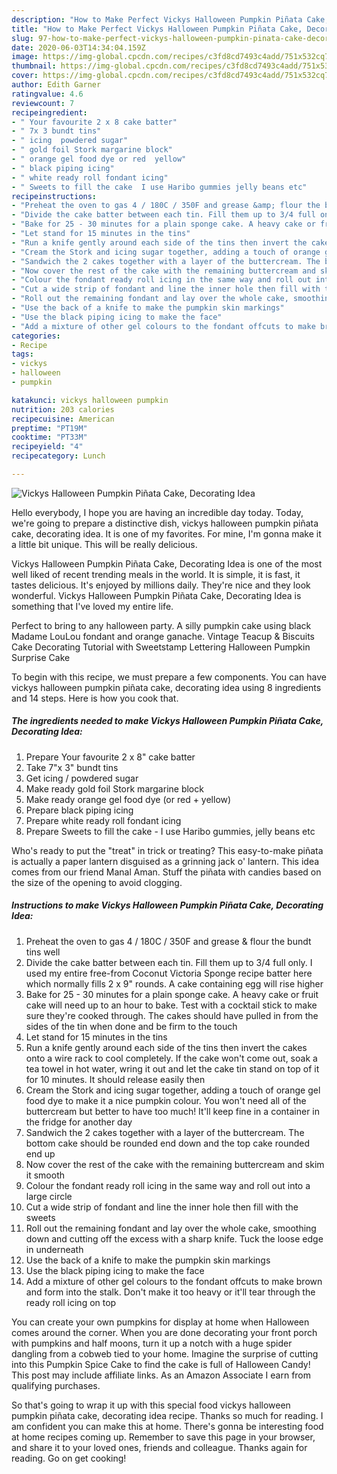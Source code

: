 ```yaml
---
description: "How to Make Perfect Vickys Halloween Pumpkin Piñata Cake, Decorating Idea"
title: "How to Make Perfect Vickys Halloween Pumpkin Piñata Cake, Decorating Idea"
slug: 97-how-to-make-perfect-vickys-halloween-pumpkin-pinata-cake-decorating-idea
date: 2020-06-03T14:34:04.159Z
image: https://img-global.cpcdn.com/recipes/c3fd8cd7493c4add/751x532cq70/vickys-halloween-pumpkin-pinata-cake-decorating-idea-recipe-main-photo.jpg
thumbnail: https://img-global.cpcdn.com/recipes/c3fd8cd7493c4add/751x532cq70/vickys-halloween-pumpkin-pinata-cake-decorating-idea-recipe-main-photo.jpg
cover: https://img-global.cpcdn.com/recipes/c3fd8cd7493c4add/751x532cq70/vickys-halloween-pumpkin-pinata-cake-decorating-idea-recipe-main-photo.jpg
author: Edith Garner
ratingvalue: 4.6
reviewcount: 7
recipeingredient:
- " Your favourite 2 x 8 cake batter"
- " 7x 3 bundt tins"
- " icing  powdered sugar"
- " gold foil Stork margarine block"
- " orange gel food dye or red  yellow"
- " black piping icing"
- " white ready roll fondant icing"
- " Sweets to fill the cake  I use Haribo gummies jelly beans etc"
recipeinstructions:
- "Preheat the oven to gas 4 / 180C / 350F and grease &amp; flour the bundt tins well"
- "Divide the cake batter between each tin. Fill them up to 3/4 full only. I used my entire free-from Coconut Victoria Sponge recipe batter here which normally fills 2 x 9&#34; rounds. A cake containing egg will rise higher"
- "Bake for 25 - 30 minutes for a plain sponge cake. A heavy cake or fruit cake will need up to an hour to bake. Test with a cocktail stick to make sure they&#39;re cooked through. The cakes should have pulled in from the sides of the tin when done and be firm to the touch"
- "Let stand for 15 minutes in the tins"
- "Run a knife gently around each side of the tins then invert the cakes onto a wire rack to cool completely. If the cake won&#39;t come out, soak a tea towel in hot water, wring it out and let the cake tin stand on top of it for 10 minutes. It should release easily then"
- "Cream the Stork and icing sugar together, adding a touch of orange gel food dye to make it a nice pumpkin colour. You won&#39;t need all of the buttercream but better to have too much! It&#39;ll keep fine in a container in the fridge for another day"
- "Sandwich the 2 cakes together with a layer of the buttercream. The bottom cake should be rounded end down and the top cake rounded end up"
- "Now cover the rest of the cake with the remaining buttercream and skim it smooth"
- "Colour the fondant ready roll icing in the same way and roll out into a large circle"
- "Cut a wide strip of fondant and line the inner hole then fill with the sweets"
- "Roll out the remaining fondant and lay over the whole cake, smoothing down and cutting off the excess with a sharp knife. Tuck the loose edge in underneath"
- "Use the back of a knife to make the pumpkin skin markings"
- "Use the black piping icing to make the face"
- "Add a mixture of other gel colours to the fondant offcuts to make brown and form into the stalk. Don&#39;t make it too heavy or it&#39;ll tear through the ready roll icing on top"
categories:
- Recipe
tags:
- vickys
- halloween
- pumpkin

katakunci: vickys halloween pumpkin 
nutrition: 203 calories
recipecuisine: American
preptime: "PT19M"
cooktime: "PT33M"
recipeyield: "4"
recipecategory: Lunch

---
```



![Vickys Halloween Pumpkin Piñata Cake, Decorating Idea](https://img-global.cpcdn.com/recipes/c3fd8cd7493c4add/751x532cq70/vickys-halloween-pumpkin-pinata-cake-decorating-idea-recipe-main-photo.jpg)

Hello everybody, I hope you are having an incredible day today. Today, we're going to prepare a distinctive dish, vickys halloween pumpkin piñata cake, decorating idea. It is one of my favorites. For mine, I'm gonna make it a little bit unique. This will be really delicious.

Vickys Halloween Pumpkin Piñata Cake, Decorating Idea is one of the most well liked of recent trending meals in the world. It is simple, it is fast, it tastes delicious. It's enjoyed by millions daily. They're nice and they look wonderful. Vickys Halloween Pumpkin Piñata Cake, Decorating Idea is something that I've loved my entire life.

Perfect to bring to any halloween party. A silly pumpkin cake using black Madame LouLou fondant and orange ganache. Vintage Teacup &amp; Biscuits Cake Decorating Tutorial with Sweetstamp Lettering Halloween Pumpkin Surprise Cake


To begin with this recipe, we must prepare a few components. You can have vickys halloween pumpkin piñata cake, decorating idea using 8 ingredients and 14 steps. Here is how you cook that.

<!--inarticleads1-->

##### The ingredients needed to make Vickys Halloween Pumpkin Piñata Cake, Decorating Idea:

1. Prepare  Your favourite 2 x 8&#34; cake batter
1. Take  7&#34;x 3&#34; bundt tins
1. Get  icing / powdered sugar
1. Make ready  gold foil Stork margarine block
1. Make ready  orange gel food dye (or red + yellow)
1. Prepare  black piping icing
1. Prepare  white ready roll fondant icing
1. Prepare  Sweets to fill the cake - I use Haribo gummies, jelly beans etc


Who&#39;s ready to put the &#34;treat&#34; in trick or treating? This easy-to-make piñata is actually a paper lantern disguised as a grinning jack o&#39; lantern. This idea comes from our friend Manal Aman. Stuff the piñata with candies based on the size of the opening to avoid clogging. 

<!--inarticleads2-->

##### Instructions to make Vickys Halloween Pumpkin Piñata Cake, Decorating Idea:

1. Preheat the oven to gas 4 / 180C / 350F and grease &amp; flour the bundt tins well
1. Divide the cake batter between each tin. Fill them up to 3/4 full only. I used my entire free-from Coconut Victoria Sponge recipe batter here which normally fills 2 x 9&#34; rounds. A cake containing egg will rise higher
1. Bake for 25 - 30 minutes for a plain sponge cake. A heavy cake or fruit cake will need up to an hour to bake. Test with a cocktail stick to make sure they&#39;re cooked through. The cakes should have pulled in from the sides of the tin when done and be firm to the touch
1. Let stand for 15 minutes in the tins
1. Run a knife gently around each side of the tins then invert the cakes onto a wire rack to cool completely. If the cake won&#39;t come out, soak a tea towel in hot water, wring it out and let the cake tin stand on top of it for 10 minutes. It should release easily then
1. Cream the Stork and icing sugar together, adding a touch of orange gel food dye to make it a nice pumpkin colour. You won&#39;t need all of the buttercream but better to have too much! It&#39;ll keep fine in a container in the fridge for another day
1. Sandwich the 2 cakes together with a layer of the buttercream. The bottom cake should be rounded end down and the top cake rounded end up
1. Now cover the rest of the cake with the remaining buttercream and skim it smooth
1. Colour the fondant ready roll icing in the same way and roll out into a large circle
1. Cut a wide strip of fondant and line the inner hole then fill with the sweets
1. Roll out the remaining fondant and lay over the whole cake, smoothing down and cutting off the excess with a sharp knife. Tuck the loose edge in underneath
1. Use the back of a knife to make the pumpkin skin markings
1. Use the black piping icing to make the face
1. Add a mixture of other gel colours to the fondant offcuts to make brown and form into the stalk. Don&#39;t make it too heavy or it&#39;ll tear through the ready roll icing on top


You can create your own pumpkins for display at home when Halloween comes around the corner. When you are done decorating your front porch with pumpkins and half moons, turn it up a notch with a huge spider dangling from a cobweb tied to your home. Imagine the surprise of cutting into this Pumpkin Spice Cake to find the cake is full of Halloween Candy! This post may include affiliate links. As an Amazon Associate I earn from qualifying purchases. 

So that's going to wrap it up with this special food vickys halloween pumpkin piñata cake, decorating idea recipe. Thanks so much for reading. I am confident you can make this at home. There's gonna be interesting food at home recipes coming up. Remember to save this page in your browser, and share it to your loved ones, friends and colleague. Thanks again for reading. Go on get cooking!
